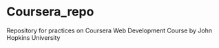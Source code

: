 # Coursera_repo
Repository for practices on Coursera Web Development Course by John Hopkins University
